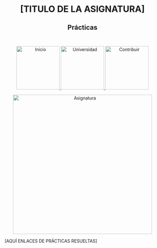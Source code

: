 <h1 align="center"> [TITULO DE LA ASIGNATURA] </h1> 
<h2 align="center"> Prácticas </h2><br>
<p align="center">
          <a 		href="../../../../../README.md">
  <img alt="Inicio" title="Inicio" src="../../../../../imagenes/boton-inicio.png" width="140">
  </a>
      <a 		href="../../../../README.md">
  <img alt="Universidad" title="Universidad" src="../../../../../imagenes/boton-universidad.png" width="140">
  </a>
        <a 		href="../../../../../doc/CONTRIBUIR.md">
  <img alt="Contribuir" title="Contribuir" src="../../../../../imagenes/boton-contribuir.png" width="140">
  </a>
</p>
<p align="center">
    <img alt="Asignatura" title="Asignatura" src="../../../../../imagenes/asignatura.png" width="450">
</p>



[AQUÍ ENLACES DE PRÁCTICAS RESUELTAS]